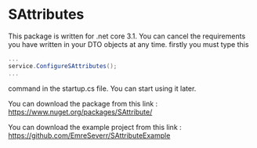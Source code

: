 # SAttributes

This package is written for .net core 3.1. You can cancel the requirements you have written in your DTO objects at any time.
firstly you must type this 

```c#
...
service.ConfigureSAttributes();
...
```

command in the startup.cs file. You can start using it later.

You can download the package from this link : https://www.nuget.org/packages/SAttribute/

You can download the example project from this link : https://github.com/EmreSeverr/SAttributeExample
